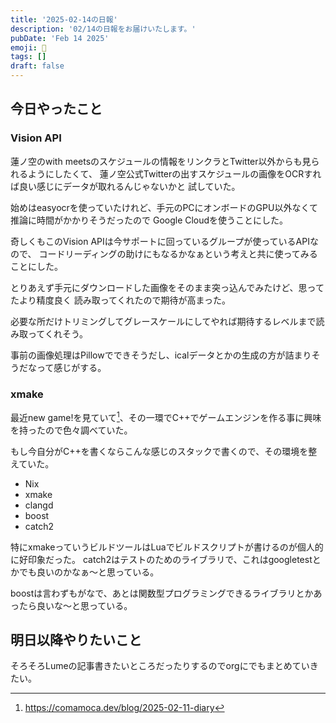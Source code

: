 ```yaml
---
title: '2025-02-14の日報'
description: '02/14の日報をお届けいたします。'
pubDate: 'Feb 14 2025'
emoji: 🦊
tags: []
draft: false
---
```


## 今日やったこと

### Vision API

蓮ノ空のwith
meetsのスケジュールの情報をリンクラとTwitter以外からも見られるようにしたくて、
蓮ノ空公式Twitterの出すスケジュールの画像をOCRすれば良い感じにデータが取れるんじゃないかと
試していた。

始めはeasyocrを使っていたけれど、手元のPCにオンボードのGPU以外なくて推論に時間がかかりそうだったので
Google Cloudを使うことにした。

奇しくもこのVision APIは今サポートに回っているグループが使っているAPIなので、
コードリーディングの助けにもなるかなぁという考えと共に使ってみることにした。

とりあえず手元にダウンロードした画像をそのまま突っ込んでみたけど、思ってたより精度良く
読み取ってくれたので期待が高まった。

必要な所だけトリミングしてグレースケールにしてやれば期待するレベルまで読み取ってくれそう。

事前の画像処理はPillowでできそうだし、icalデータとかの生成の方が詰まりそうだなって感じがする。

### xmake

最近new
game!を見ていて[^1]、その一環でC++でゲームエンジンを作る事に興味を持ったので色々調べていた。

もし今自分がC++を書くならこんな感じのスタックで書くので、その環境を整えていた。

- Nix
- xmake
- clangd
- boost
- catch2

特にxmakeっていうビルドツールはLuaでビルドスクリプトが書けるのが個人的に好印象だった。
catch2はテストのためのライブラリで、これはgoogletestとかでも良いのかなぁ〜と思っている。

boostは言わずもがなで、あとは関数型プログラミングできるライブラリとかあったら良いな〜と思っている。

## 明日以降やりたいこと

そろそろLumeの記事書きたいところだったりするのでorgにでもまとめていきたい。

[^1]: https://comamoca.dev/blog/2025-02-11-diary
